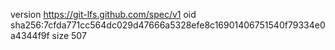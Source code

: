version https://git-lfs.github.com/spec/v1
oid sha256:7cfda771cc564dc029d47666a5328efe8c16901406751540f79334e0a4344f9f
size 507
